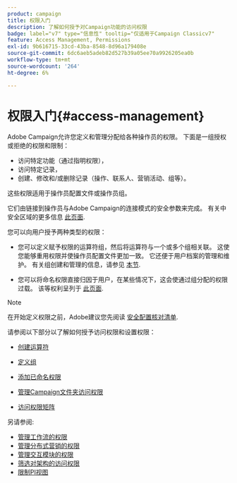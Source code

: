 ```yaml
---
product: campaign
title: 权限入门
description: 了解如何授予对Campaign功能的访问权限
badge: label="v7" type="信息性" tooltip="仅适用于Campaign Classicv7"
feature: Access Management, Permissions
exl-id: 9b616715-33cd-43ba-8548-8d96a179408e
source-git-commit: 6dc6aeb5adeb82d527b39a05ee70a9926205ea0b
workflow-type: tm+mt
source-wordcount: '264'
ht-degree: 6%

---
```


# 权限入门{#access-management}



Adobe Campaign允许您定义和管理分配给各种操作员的权限。 下面是一组授权或拒绝的权限和限制：

* 访问特定功能（通过指明权限），
* 访问特定记录，
* 创建、修改和/或删除记录（操作、联系人、营销活动、组等）。

这些权限适用于操作员配置文件或操作员组。

它们由链接到操作员与Adobe Campaign的连接模式的安全参数来完成。 有关中安全区域的更多信息 [此页面](../../installation/using/security-zones.md).

您可以向用户授予两种类型的权限：

* 您可以定义赋予权限的运算符组，然后将运算符与一个或多个组相关联。 这使您能够重用权限并使操作员配置文件更加一致。 它还便于用户档案的管理和维护。 有关组创建和管理的信息，请参见 [本节](access-management-groups.md).

* 您可以将命名权限直接归因于用户，在某些情况下，这会使通过组分配的权限过载。 该等权利呈列于 [此页面](access-management-named-rights.md).

>[!NOTE]
>
>在开始定义权限之前，Adobe建议您先阅读 [安全配置核对清单](https://helpx.adobe.com/cn/campaign/kb/acc-security.html).

请参阅以下部分以了解如何授予访问权限和设置权限：

* [创建运算符](access-management-operators.md)

* [定义组](access-management-groups.md)

* [添加已命名权限](access-management-named-rights.md)

* [管理Campaign文件夹访问权限](access-management-folders.md)

* [访问权限矩阵](access-management-named-rights.md#access-rights-matrix)


另请参阅:

* [管理工作流的权限](../../workflow/using/managing-rights.md)
* [管理分布式营销的权限](../../distributed/using/about-distributed-marketing.md#operators-and-entities)
* [管理交互模块的权限](../../interaction/using/operator-profiles.md)
* [筛选对架构的访问权限](../../configuration/using/filtering-schemas.md)
* [限制PI视图](../../configuration/using/restricting-pii-view.md)
